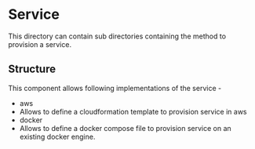 # Service
This directory can contain sub directories containing the method to provision a service.

## Structure 

This component allows following implementations of the service -

 * aws
  * Allows to define a cloudformation template to provision service in aws
 * docker
  * Allows to define a docker compose file to provision service on an existing docker engine.

